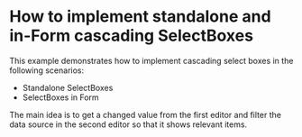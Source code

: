 # How to implement standalone and in-Form cascading SelectBoxes

This example demonstrates how to implement cascading select boxes in the following scenarios:
- Standalone SelectBoxes
- SelectBoxes in Form

The main idea is to get a changed value from the first editor and filter the data source in the second editor so that it shows relevant items.


